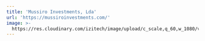 ```yaml
---
title: 'Mussiro Investments, Lda'
url: 'https://mussiroinvestments.com/'
image: >-
  https://res.cloudinary.com/izitech/image/upload/c_scale,q_60,w_1080/v1556053675/websites/MussiroInvestments.webp
---
```


